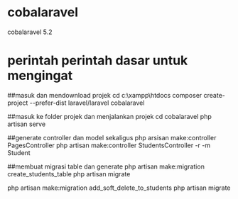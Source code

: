# cobalaravel
 cobalaravel 5.2

# perintah perintah dasar untuk mengingat

##masuk dan mendownload projek
cd c:\\xampp\htdocs
composer create-project --prefer-dist laravel/laravel cobalaravel

##masuk ke folder projek dan menjalankan projek 
cd cobalaravel
php artisan serve

##generate controller dan model sekaligus
php arsisan make:controller PagesController
php artisan make:controller StudentsController -r -m Student

##membuat migrasi table dan generate
php artisan make:migration create_students_table
php artisan migrate

php artisan make:migration add_soft_delete_to_students
php artisan migrate
